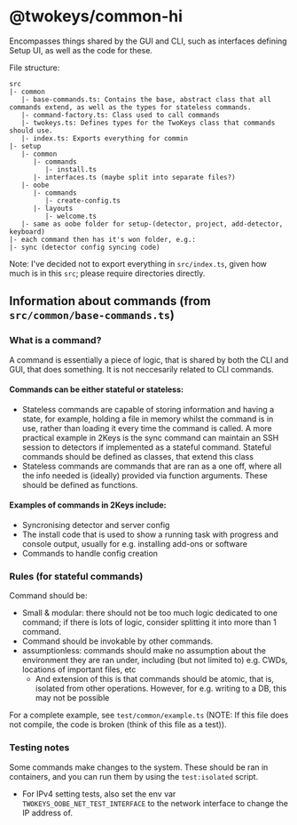 # @twokeys/common-hi
Encompasses things shared by the GUI and CLI, such as interfaces defining Setup UI, as well as the code for these.

File structure:
```
src
|- common
   |- base-commands.ts: Contains the base, abstract class that all commands extend, as well as the types for stateless commands.
   |- command-factory.ts: Class used to call commands
   |- twokeys.ts: Defines types for the TwoKeys class that commands should use.
   |- index.ts: Exports everything for commin
|- setup
   |- common
      |- commands
         |- install.ts
      |- interfaces.ts (maybe split into separate files?)
   |- oobe
      |- commands
         |- create-config.ts
      |- layouts
         |- welcome.ts
   |- same as oobe folder for setup-(detector, project, add-detector, keyboard) 
|- each command then has it's won folder, e.g.:
|- sync (detector config syncing code)
```

Note: I've decided not to export everything in `src/index.ts`, given how much is in this `src`; please require directories directly.

## Information about commands (from `src/common/base-commands.ts`)
### What is a command?
A command is essentially a piece of logic, that is shared by both the CLI and GUI, that does something.
It is not neccesarily related to CLI commands.

#### Commands can be either stateful or stateless:
- Stateless commands are capable of storing information and having a state, for example, holding a file in memory whilst the command is in use,
	rather than loading it every time the command is called.  A more practical example in 2Keys is the sync command can maintain an SSH session to detectors
	if implemented as a stateful command.  Stateful commands should be defined as classes, that extend this class
- Stateless commands are commands that are ran as a one off, where all the info needed is (ideally) provided via function arguments.  These should be defined as functions.

#### Examples of commands in 2Keys include:
- Syncronising detector and server config
- The install code that is used to show a running task with progress and console output,
	usually for e.g. installing add-ons or software
- Commands to handle config creation

### Rules (for stateful commands)
Command should be:
- Small & modular: there should not be too much logic dedicated to one command;
	if there is lots of logic, consider splitting it into more than 1 command.
- Command should be invokable by other commands.
- assumptionless: commands should make no assumption about the environment they are ran under,
	including (but not limited to) e.g. CWDs, locations of important files, etc
	- And extension of this is that commands should be atomic, that is, isolated from other operations.  However, for e.g. writing to a DB, this may not be possible

For a complete example, see `test/common/example.ts` (NOTE: If this file does not compile, the code is broken (think of this file as a test)).

### Testing notes
Some commands make changes to the system.  These should be ran in containers, and you can run them by using the `test:isolated` script.
- For IPv4 setting tests, also set the env var `TWOKEYS_OOBE_NET_TEST_INTERFACE` to the network interface to change the IP address of.